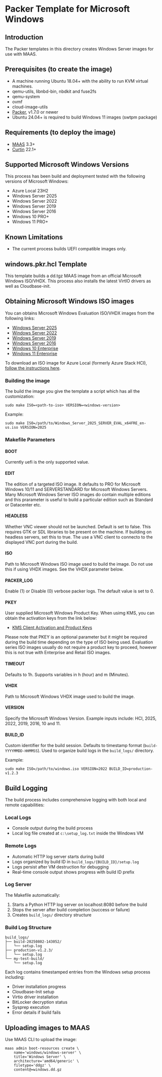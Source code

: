# Packer Template for Microsoft Windows

## Introduction

The Packer templates in this directory creates Windows Server images for use with MAAS.


## Prerequisites (to create the image)

* A machine running Ubuntu 18.04+ with the ability to run KVM virtual machines.
* qemu-utils, libnbd-bin, nbdkit and fuse2fs
* qemu-system
* ovmf
* cloud-image-utils
* [Packer](https://www.packer.io/intro/getting-started/install.html), v1.7.0 or newer
* Ubuntu 24.04+ is required to build Windows 11 images (swtpm package)


## Requirements (to deploy the image)

* [MAAS](https://maas.io) 3.3+
* [Curtin](https://launchpad.net/curtin) 22.1+


## Supported Microsoft Windows Versions

This process has been build and deployment tested with the following versions of
Microsoft Windows:

* Azure Local 23H2
* Windows Server 2025
* Windows Server 2022
* Windows Server 2019
* Windows Server 2016
* Windows 10 PRO+
* Windows 11 PRO+


## Known Limitations

* The current process builds UEFI compatible images only.


## windows.pkr.hcl Template

This template builds a dd.tgz MAAS image from an official Microsoft Windows ISO/VHDX. 
This process also installs the latest VirtIO drivers as well as Cloudbase-init.


## Obtaining Microsoft Windows ISO images

You can obtains Microsoft Windows Evaluation ISO/VHDX images from the following links:

* [Windows Server 2025](https://www.microsoft.com/en-us/evalcenter/download-windows-server-2025)
* [Windows Server 2022](https://www.microsoft.com/en-us/evalcenter/download-windows-server-2022)
* [Windows Server 2019](https://www.microsoft.com/en-us/evalcenter/download-windows-server-2019)
* [Windows Server 2016](https://www.microsoft.com/en-us/evalcenter/download-windows-server-2016)
* [Windows 10 Enterprise](https://www.microsoft.com/en-us/evalcenter/download-windows-10-enterprise)
* [Windows 11 Enterprise](https://www.microsoft.com/en-us/evalcenter/download-windows-11-enterprise)

To download an ISO image for Azure Local (formerly Azure Stack HCI), [follow the instructions here](https://learn.microsoft.com/en-us/azure/azure-local/deploy/download-software).


### Building the image

The build the image you give the template a script which has all the
customization:

```shell
sudo make ISO=<path-to-iso> VERSION=<windows-version>
```

Example:

```shell
sudo make ISO=/path/to/Windows_Server_2025_SERVER_EVAL_x64FRE_en-us.iso VERSION=2025
```

### Makefile Parameters

#### BOOT

Currently uefi is the only supported value.

#### EDIT

The edition of a targeted ISO image. It defaults to PRO for Microsoft Windows 10/11
and SERVERSTANDARD for Microsoft Windows Servers. Many Microsoft Windows Server ISO
images do contain multiple editions and this prarameter is useful to build a particular
edition such as Standard or Datacenter etc.

#### HEADLESS

Whether VNC viewer should not be launched. Default is set to false. This requires GTK
or SDL libraries to be present on the machine. If building on headless servers, set this
to true. The use a VNC client to connecto to the displayed VNC port during the build.

#### ISO

Path to Microsoft Windows ISO image used to build the image. Do not use this if using
VHDX images. See the VHDX parameter below.

#### PACKER_LOG

Enable (1) or Disable (0) verbose packer logs. The default value is set to 0.

#### PKEY

User supplied Microsoft Windows Product Key. When usimg KMS, you can obtain the
activation keys from the link below:

* [KMS Client Activation and Product Keys](https://learn.microsoft.com/en-us/windows-server/get-started/kms-client-activation-keys)

Please note that PKEY is an optional parameter but it might be required during
the build time depending on the type of ISO being used. Evaluation series ISO
images usually do not require a product key to proceed, however this is not
true with Enterprise and Retail ISO images.

#### TIMEOUT

Defaults to 1h. Supports variables in h (hour) and m (Minutes).

#### VHDX

Path to Microsoft Windows VHDX image used to build the image.

#### VERSION

Specify the Microsoft Windows Version. Example inputs include: HCI, 2025, 2022, 2019, 2016, 10
and 11.

#### BUILD_ID

Custom identifier for the build session. Defaults to timestamp format (`build-YYYYMMDD-HHMMSS`).
Used to organize build logs in the `build_logs/` directory.

Example:
```shell
sudo make ISO=/path/to/windows.iso VERSION=2022 BUILD_ID=production-v1.2.3
```


## Build Logging

The build process includes comprehensive logging with both local and remote capabilities:

### Local Logs
- Console output during the build process
- Local log file created at `c:\setup_log.txt` inside the Windows VM

### Remote Logs  
- Automatic HTTP log server starts during build
- Logs organized by build ID in `build_logs/{BUILD_ID}/setup.log`
- Logs persist after VM destruction for debugging
- Real-time console output shows progress with build ID prefix

### Log Server
The Makefile automatically:
1. Starts a Python HTTP log server on localhost:8080 before the build
2. Stops the server after build completion (success or failure)
3. Creates `build_logs/` directory structure

### Build Log Structure
```
build_logs/
├── build-20250802-143052/
│   └── setup.log
├── production-v1.2.3/
│   └── setup.log
└── my-test-build/
    └── setup.log
```

Each log contains timestamped entries from the Windows setup process including:
- Driver installation progress
- Cloudbase-Init setup
- Virtio driver installation
- BitLocker decryption status
- Sysprep execution
- Error details if build fails


## Uploading images to MAAS

Use MAAS CLI to upload the image:

```shell
maas admin boot-resources create \
    name='windows/windows-server' \
    title='Windows Server' \
    architecture='amd64/generic' \
    filetype='ddgz' \
    content@=windows.dd.gz
```
